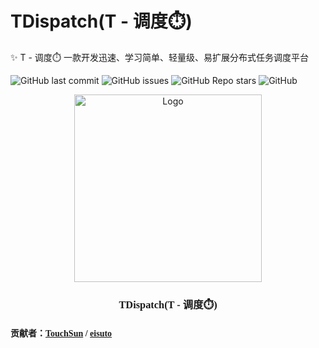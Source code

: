 # TDispatch(T - 调度⏱️)

✨ T - 调度⏱️ 一款开发迅速、学习简单、轻量级、易扩展分布式任务调度平台

![GitHub last commit](https://img.shields.io/github/last-commit/Touch-Sun/t-dispatch)
![GitHub issues](https://img.shields.io/github/issues/Touch-Sun/t-dispatch)
![GitHub Repo stars](https://img.shields.io/github/stars/Touch-Sun/t-dispatch)
![GitHub](https://img.shields.io/github/license/Touch-Sun/t-dispatch)
<br />
<p align="center">
  <a href="https://github.com/Touch-Sun/t-dispatch">
    <img style="" src="https://i.imgloc.com/2023/06/02/VkcoMt.png" alt="Logo" width="300" height="300">
  </a>
</p>
<h3 align="center" style="font-family: 幼圆,serif">TDispatch(T - 调度⏱️)</h3>
<h4 align="left" style="font-family: 幼圆,serif">贡献者：<a href="https://github.com/Touch-Sun">TouchSun</a> / <a href="https://github.com/eisuto">eisuto</a></h4>




